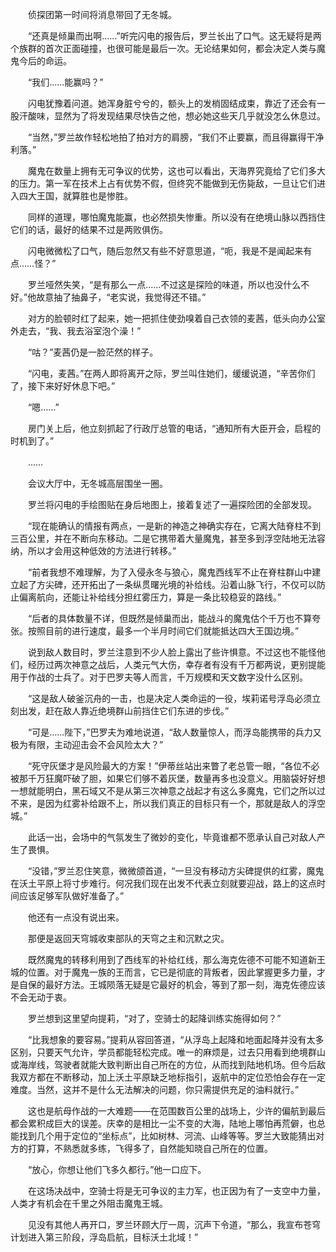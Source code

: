 　　侦探团第一时间将消息带回了无冬城。

　　“还真是倾巢而出啊……”听完闪电的报告后，罗兰长出了口气。这无疑将是两个族群的首次正面碰撞，也很可能是最后一次。无论结果如何，都会决定人类与魔鬼今后的命运。

　　“我们……能赢吗？”

　　闪电犹豫着问道。她浑身脏兮兮的，额头上的发梢固结成束，靠近了还会有一股汗酸味，显然为了将发现结果尽快告之他，想必她这些天几乎就没怎么休息过。

　　“当然，”罗兰故作轻松地拍了拍对方的肩膀，“我们不止要赢，而且得赢得干净利落。”

　　魔鬼在数量上拥有无可争议的优势，这也可以看出，天海界究竟给了它们多大的压力。第一军在技术上占有优势不假，但终究不能做到无伤毙敌，一旦让它们进入四大王国，就算胜也是惨胜。

　　同样的道理，哪怕魔鬼能赢，也必然损失惨重。所以没有在绝境山脉以西挡住它们的话，最好的结果不过是两败俱伤。

　　闪电微微松了口气，随后忽然又有些不好意思道，“呃，我是不是闻起来有点……怪？”

　　罗兰哑然失笑，“是有那么一点……不过这是探险的味道，所以也没什么不好。”他故意抽了抽鼻子，“老实说，我觉得还不错。”

　　对方的脸顿时红了起来，她一把抓住使劲嗅着自己衣领的麦茜，低头向办公室外走去，“我、我去浴室泡个澡！”

　　“咕？”麦茜仍是一脸茫然的样子。

　　“闪电，麦茜。”在两人即将离开之际，罗兰叫住她们，缓缓说道，“辛苦你们了，接下来好好休息下吧。”

　　“嗯……”

　　房门关上后，他立刻抓起了行政厅总管的电话，“通知所有大臣开会，启程的时机到了。”

　　……

　　会议大厅中，无冬城高层围坐一圈。

　　罗兰将闪电的手绘图贴在身后地图上，接着复述了一遍探险团的全部发现。

　　“现在能确认的情报有两点，一是新的神造之神确实存在，它离大陆脊柱不到三百公里，并在不断向东移动。二是它携带着大量魔鬼，甚至多到浮空陆地无法容纳，所以才会用这种低效的方法进行转移。”

　　“前者我想不难理解，为了入侵永冬与狼心，魔鬼西线军不止在脊柱群山中建立起了方尖碑，还开拓出了一条纵贯曙光境的补给线。沿着山脉飞行，不仅可以防止偏离航向，还能让补给线分担红雾压力，算是一条比较稳妥的路线。”

　　“后者的具体数量不详，但既然是倾巢而出，能战斗的魔鬼估个千万也不算夸张。按照目前的进行速度，最多一个半月时间它们就能抵达四大王国边境。”

　　说到敌人数目时，罗兰注意到不少人脸上露出了些许惧意。不过这也不能怪他们，经历过两次神意之战后，人类元气大伤，幸存者有没有千万都两说，更别提能用于作战的士兵了。对于巴罗夫等人而言，千万规模和天文数字没什么区别。

　　“这是敌人破釜沉舟的一击，也是决定人类命运的一役，埃莉诺号浮岛必须立刻出发，赶在敌人靠近绝境群山前挡住它们东进的步伐。”

　　“可是……陛下，”巴罗夫为难地说道，“敌人数量惊人，而浮岛能携带的兵力又极为有限，主动迎击会不会风险太大？”

　　“死守灰堡才是风险最大的方案！”伊蒂丝站出来瞥了老总管一眼，“各位不必被那千万狂魔吓破了胆，如果它们够不着灰堡，数量再多也没意义。用脑袋好好想一想就能明白，黑石域又不是从第三次神意之战起才有这么多魔鬼，它们之所以过不来，是因为红雾补给跟不上，所以我们真正的目标只有一个，那就是敌人的浮空城。”

　　此话一出，会场中的气氛发生了微妙的变化，毕竟谁都不愿承认自己对敌人产生了畏惧。

　　“没错，”罗兰忍住笑意，微微颌首道，“一旦没有移动方尖碑提供的红雾，魔鬼在沃土平原上将寸步难行。何况我们现在出发不代表立刻就要迎战，路上的这点时间应该足够军队做好准备了。”

　　他还有一点没有说出来。

　　那便是返回天穹城收束部队的天穹之主和沉默之灾。

　　既然魔鬼的转移利用到了西线军的补给红线，那么海克佐德不可能不知道新王城的位置。对于魔鬼一族的王而言，它已是彻底的背叛者，因此掌握更多力量，才是自保的最好方法。王城陨落无疑是它最好的机会，等到了那一刻，海克佐德应该不会无动于衷。

　　罗兰想到这里望向提莉，“对了，空骑士的起降训练实施得如何？”

　　“比我想象的要容易。”提莉从容回答道，“从浮岛上起降和地面起降并没有太多区别，只要天气允许，学员都能轻松完成。唯一的麻烦是，过去只用看到绝境群山或海岸线，驾驶者就能大致判断出自己所在的方位，从而找到陆地机场。但今后敌我双方都在不断移动，加上沃土平原缺乏地标指引，返航中的定位恐怕会存在一定难度。当然，这并不是什么无法解决的问题，你只需提供充足的油料就行。”

　　这也是航母作战的一大难题——在范围数百公里的战场上，少许的偏航到最后都会累积成巨大的误差。庆幸的是相比一尘不变的大海，陆地上哪怕再荒僻，也总能找到几个用于定位的“坐标点”，比如树林、河流、山峰等等。罗兰大致能猜出对方的打算，不熟悉就多练，飞得多了，自然能知晓自己所在的位置。

　　“放心，你想让他们飞多久都行。”他一口应下。

　　在这场决战中，空骑士将是无可争议的主力军，也正因为有了一支空中力量，人类才有机会在千里之外阻击魔鬼王城。

　　见没有其他人再开口，罗兰环顾大厅一周，沉声下令道，“那么，我宣布苍穹计划进入第三阶段，浮岛启航，目标沃土北域！”
